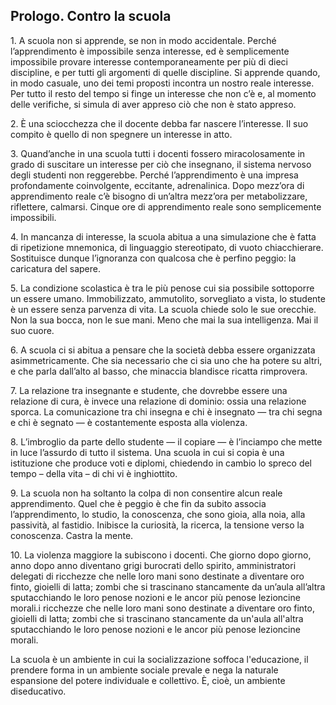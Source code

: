 <link rel="stylesheet" href="./assets/style.css">

## Prologo. Contro la scuola

1\. A scuola non si apprende, se non in modo accidentale. Perché l’apprendimento è impossibile senza interesse, ed è semplicemente impossibile provare interesse contemporaneamente per più di dieci discipline, e per tutti gli argomenti di quelle discipline. Si apprende quando, in modo casuale, uno dei temi proposti incontra un nostro reale interesse. Per tutto il resto del tempo si finge un interesse che non c’è e, al momento delle verifiche, si simula di aver appreso ciò che non è stato appreso.

2\. È una sciocchezza che il docente debba far nascere l’interesse. Il suo compito è quello di non spegnere un interesse in atto. 

3\. Quand’anche in una scuola tutti i docenti fossero miracolosamente in grado di suscitare un interesse per ciò che insegnano, il sistema nervoso degli studenti non reggerebbe. Perché l’apprendimento è una impresa profondamente coinvolgente, eccitante, adrenalinica. Dopo mezz’ora di apprendimento reale c’è bisogno di un’altra mezz’ora per metabolizzare, riflettere, calmarsi. Cinque ore di apprendimento reale sono semplicemente impossibili.  

4\. In mancanza di interesse, la scuola abitua a una simulazione che è fatta di ripetizione mnemonica, di linguaggio stereotipato, di vuoto chiacchierare. Sostituisce dunque l’ignoranza con qualcosa che è perfino peggio: la caricatura del sapere.  

5\. La condizione scolastica è tra le più penose cui sia possibile sottoporre un essere umano. Immobilizzato, ammutolito, sorvegliato a vista, lo studente è un essere senza parvenza di vita. La scuola chiede solo le sue orecchie. Non la sua bocca, non le sue mani. Meno che mai la sua intelligenza. Mai il suo cuore.  

6\. A scuola ci si abitua a pensare che la società debba essere organizzata asimmetricamente. Che sia necessario che ci sia uno che ha potere su altri, e che parla dall’alto al basso, che minaccia blandisce ricatta rimprovera.  

7\. La relazione tra insegnante e studente, che dovrebbe essere una relazione di cura, è invece una relazione di dominio: ossia una relazione sporca. La comunicazione tra chi insegna e chi è insegnato — tra chi segna e chi è segnato — è costantemente esposta alla violenza.  

8\. L’imbroglio da parte dello studente — il copiare — è l’inciampo che mette in luce l’assurdo di tutto il sistema. Una scuola in cui si copia è una istituzione che produce voti e diplomi, chiedendo in cambio lo spreco del tempo –  della vita –  di chi vi è inghiottito.  

9\. La scuola non ha soltanto la colpa di non consentire alcun reale apprendimento. Quel che è peggio è che fin da subito associa l’apprendimento, lo studio, la conoscenza, che sono gioia, alla noia, alla passività, al fastidio. Inibisce la curiosità, la ricerca, la tensione verso la conoscenza. Castra la mente.  

10\. La violenza maggiore la subiscono i docenti. Che giorno dopo giorno, anno dopo anno diventano grigi burocrati dello spirito, amministratori delegati di ricchezze che nelle loro mani sono destinate a diventare oro finto, gioielli di latta; zombi che si trascinano stancamente da un’aula all’altra sputacchiando le loro penose nozioni e le ancor più penose lezioncine morali.i ricchezze che nelle loro mani sono destinate a diventare oro finto, gioielli di latta; zombi che si trascinano stancamente da un'aula all'altra sputacchiando le loro penose nozioni e le ancor più penose lezioncine morali.

La scuola è un ambiente in cui la socializzazione soffoca l'educazione, il prendere forma in un ambiente sociale prevale e nega la naturale espansione del potere individuale e collettivo. È, cioè, un ambiente diseducativo.






